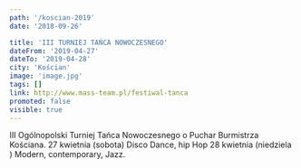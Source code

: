 ```yaml
---
path: '/koscian-2019'
date: '2018-09-26'

title: 'III TURNIEJ TAŃCA NOWOCZESNEGO'
dateFrom: '2019-04-27'
dateTo: '2019-04-28'
city: 'Kościan'
image: 'image.jpg'
tags: []
link: http://www.mass-team.pl/festiwal-tanca
promoted: false
visible: true
---
```

III Ogólnopolski Turniej Tańca Nowoczesnego o Puchar Burmistrza Kościana.
27 kwietnia (sobota) Disco Dance, hip Hop 28 kwietnia (niedziela ) Modern, contemporary, Jazz. 